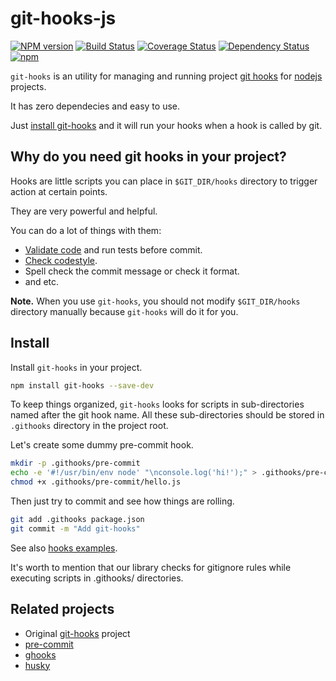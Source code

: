# git-hooks-js

[![NPM version](https://badge.fury.io/js/git-hooks.svg)](https://www.npmjs.com/package/git-hooks) [![Build Status](https://travis-ci.org/tarmolov/git-hooks-js.svg)](https://travis-ci.org/tarmolov/git-hooks-js) [![Coverage Status](https://coveralls.io/repos/tarmolov/git-hooks-js/badge.svg?branch=master&service=github)](https://coveralls.io/github/tarmolov/git-hooks-js?branch=master) [![Dependency Status](https://david-dm.org/tarmolov/git-hooks-js.svg)](https://david-dm.org/tarmolov/git-hooks-js) [![npm](https://img.shields.io/npm/dm/git-hooks.svg?maxAge=2592000)](https://www.npmjs.com/package/git-hooks)

`git-hooks` is an utility for managing and running project [git hooks](http://git-scm.com/docs/githooks) for [nodejs](http://nodejs.org/) projects.

It has zero dependecies and easy to use.

Just [install git-hooks](#install) and it will run your hooks when a hook is called by git.

## Why do you need git hooks in your project?
Hooks are little scripts you can place in `$GIT_DIR/hooks` directory to trigger action at certain points.

They are very powerful and helpful.

You can do a lot of things with them:

  * [Validate code](http://jshint.com/) and run tests before commit.
  * [Check codestyle](http://jscs.info/).
  * Spell check the commit message or check it format.
  * and etc.

**Note.** When you use `git-hooks`, you should not modify `$GIT_DIR/hooks` directory manually because `git-hooks` will do it for you.

## Install
Install `git-hooks` in your project.
```bash
npm install git-hooks --save-dev
```

To keep things organized, `git-hooks` looks for scripts in sub-directories named after the git hook name.
All these sub-directories should be stored in `.githooks` directory in the project root.

Let's create some dummy pre-commit hook.
```bash
mkdir -p .githooks/pre-commit
echo -e '#!/usr/bin/env node' "\nconsole.log('hi!');" > .githooks/pre-commit/hello.js
chmod +x .githooks/pre-commit/hello.js
```

Then just try to commit and see how things are rolling.
```bash
git add .githooks package.json
git commit -m "Add git-hooks"
```

See also [hooks examples](examples).

It's worth to mention that our library checks for gitignore rules while executing scripts in .githooks/ directories.

## Related projects
  * Original [git-hooks](https://github.com/icefox/git-hooks) project
  * [pre-commit](https://github.com/observing/pre-commit)
  * [ghooks](https://github.com/gtramontina/ghooks)
  * [husky](https://github.com/typicode/husky)
